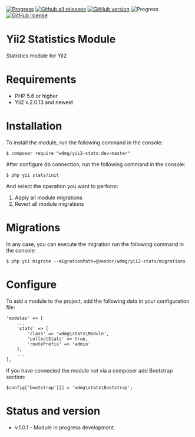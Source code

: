 [![Progress](https://img.shields.io/badge/required-Yii2_v2.0.13-blue.svg)](https://packagist.org/packages/yiisoft/yii2) [![Github all releases](https://img.shields.io/github/downloads/wdmg/yii2-stats/total.svg)](https://GitHub.com/wdmg/yii2-stats/releases/) [![GitHub version](https://badge.fury.io/gh/wdmg%2Fyii2-stats.svg)](https://github.com/wdmg/yii2-stats) ![Progress](https://img.shields.io/badge/progress-in_development-red.svg) [![GitHub license](https://img.shields.io/github/license/wdmg/yii2-stats.svg)](https://github.com/wdmg/yii2-stats/blob/master/LICENSE)

# Yii2 Statistics Module
Statistics module for Yii2

# Requirements 
* PHP 5.6 or higher
* Yii2 v.2.0.13 and newest

# Installation
To install the module, run the following command in the console:

`$ composer require "wdmg/yii2-stats:dev-master"`

After configure db connection, run the following command in the console:

`$ php yii stats/init`

And select the operation you want to perform:
  1) Apply all module migrations
  2) Revert all module migrations

# Migrations
In any case, you can execute the migration run the following command in the console:

`$ php yii migrate --migrationPath=@vendor/wdmg/yii2-stats/migrations`

# Configure

To add a module to the project, add the following data in your configuration file:

    'modules' => [
        ...
        'stats' => [
            'class' => 'wdmg\stats\Module',
            'collectStats' => true,
            'routePrefix' => 'admin'
        ],
        ...
    ],

If you have connected the module not via a composer add Bootstrap section:

`
$config['bootstrap'][] = 'wdmg\stats\Bootstrap';
`

# Status and version
* v.1.0.1 - Module in progress development.